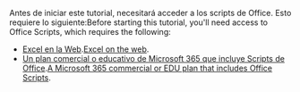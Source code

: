 <span data-ttu-id="f0208-101">Antes de iniciar este tutorial, necesitará acceder a los scripts de Office. Esto requiere lo siguiente:</span><span class="sxs-lookup"><span data-stu-id="f0208-101">Before starting this tutorial, you'll need access to Office Scripts, which requires the following:</span></span>

- <span data-ttu-id="f0208-102">[Excel en la Web](https://www.office.com/launch/excel).</span><span class="sxs-lookup"><span data-stu-id="f0208-102">[Excel on the web](https://www.office.com/launch/excel).</span></span>
- <span data-ttu-id="f0208-103">[Un plan comercial o educativo de Microsoft 365 que incluye Scripts de Office](/microsoft-365/admin/manage/manage-office-scripts-settings).</span><span class="sxs-lookup"><span data-stu-id="f0208-103">[A Microsoft 365 commercial or EDU plan that includes Office Scripts](/microsoft-365/admin/manage/manage-office-scripts-settings).</span></span>